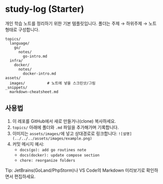 # study-log (Starter)

개인 학습 노트를 정리하기 위한 기본 템플릿입니다. 폴더는 주제 → 하위주제 → 노트 형태로 구성합니다.

```
topics/
  language/
    go/
      notes/
        go-intro.md
  infra/
    docker/
      notes/
        docker-intro.md
assets/
  images/          # 노트에 넣을 스크린샷/그림
_snippets/
  markdown-cheatsheet.md
```

## 사용법
1. 이 레포를 GitHub에서 새로 만들거나(clone) 복사하세요.
2. `topics/` 아래에 폴더와 `.md` 파일을 추가해가며 기록합니다.
3. 이미지는 `assets/images/`에 넣고 상대경로로 링크합니다:
   `![설명](../../../assets/images/example.png)`
4. 커밋 메시지 예시:
   - `docs(go): add go routines note`
   - `docs(docker): update compose section`
   - `chore: reorganize folders`

Tip: JetBrains(GoLand/PhpStorm)나 VS Code의 Markdown 미리보기로 확인하면서 편집하세요.
